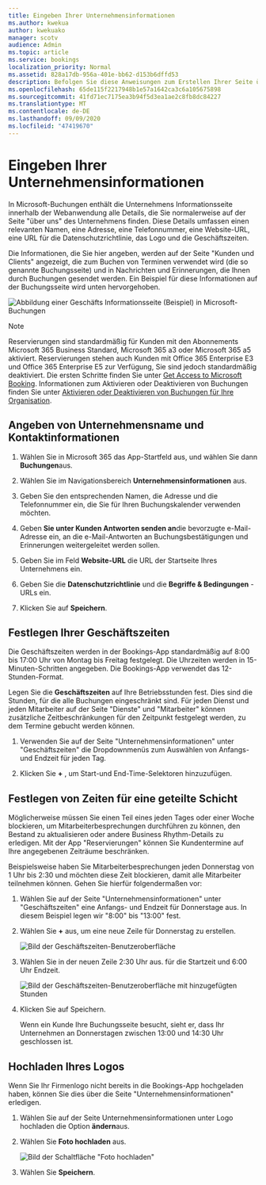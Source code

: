 ```yaml
---
title: Eingeben Ihrer Unternehmensinformationen
ms.author: kwekua
author: kwekuako
manager: scotv
audience: Admin
ms.topic: article
ms.service: bookings
localization_priority: Normal
ms.assetid: 828a17db-956a-401e-bb62-d153b6dffd53
description: Befolgen Sie diese Anweisungen zum Erstellen Ihrer Seite über uns, einschließlich Firmenname, Adresse, Telefonnummer, Website-URL, Logo und Geschäftszeiten in Microsoft-Buchungen.
ms.openlocfilehash: 65de115f2217948b1e57a1642ca3c6a105675898
ms.sourcegitcommit: 41fd71ec7175ea3b94f5d3ea1ae2c8fb8dc84227
ms.translationtype: MT
ms.contentlocale: de-DE
ms.lasthandoff: 09/09/2020
ms.locfileid: "47419670"
---
```

# <a name="enter-your-business-information"></a>Eingeben Ihrer Unternehmensinformationen

In Microsoft-Buchungen enthält die Unternehmens Informationsseite innerhalb der Webanwendung alle Details, die Sie normalerweise auf der Seite "über uns" des Unternehmens finden. Diese Details umfassen einen relevanten Namen, eine Adresse, eine Telefonnummer, eine Website-URL, eine URL für die Datenschutzrichtlinie, das Logo und die Geschäftszeiten.

Die Informationen, die Sie hier angeben, werden auf der Seite "Kunden und Clients" angezeigt, die zum Buchen von Terminen verwendet wird (die so genannte Buchungsseite) und in Nachrichten und Erinnerungen, die Ihnen durch Buchungen gesendet werden. Ein Beispiel für diese Informationen auf der Buchungsseite wird unten hervorgehoben.

   ![Abbildung einer Geschäfts Informationsseite (Beispiel) in Microsoft-Buchungen](../media/bookings-business-info.png)

> [!NOTE]
> Reservierungen sind standardmäßig für Kunden mit den Abonnements Microsoft 365 Business Standard, Microsoft 365 a3 oder Microsoft 365 a5 aktiviert. Reservierungen stehen auch Kunden mit Office 365 Enterprise E3 und Office 365 Enterprise E5 zur Verfügung, Sie sind jedoch standardmäßig deaktiviert. Die ersten Schritte finden Sie unter [Get Access to Microsoft Booking](get-access.md). Informationen zum Aktivieren oder Deaktivieren von Buchungen finden Sie unter [Aktivieren oder Deaktivieren von Buchungen für Ihre Organisation](turn-bookings-on-or-off.md).

## <a name="provide-business-name-and-contact-information"></a>Angeben von Unternehmensname und Kontaktinformationen

1. Wählen Sie in Microsoft 365 das App-Startfeld aus, und wählen Sie dann **Buchungen**aus.

1. Wählen Sie im Navigationsbereich **Unternehmensinformationen** aus.

1. Geben Sie den entsprechenden Namen, die Adresse und die Telefonnummer ein, die Sie für Ihren Buchungskalender verwenden möchten.

1. Geben **Sie unter Kunden Antworten senden an**die bevorzugte e-Mail-Adresse ein, an die e-Mail-Antworten an Buchungsbestätigungen und Erinnerungen weitergeleitet werden sollen.

1. Geben Sie im Feld **Website-URL** die URL der Startseite Ihres Unternehmens ein.

1. Geben Sie die **Datenschutzrichtlinie** und die **Begriffe & Bedingungen** -URLs ein.

1. Klicken Sie auf **Speichern**.

## <a name="set-your-business-hours"></a>Festlegen Ihrer Geschäftszeiten

Die Geschäftszeiten werden in der Bookings-App standardmäßig auf 8:00 bis 17:00 Uhr von Montag bis Freitag festgelegt. Die Uhrzeiten werden in 15-Minuten-Schritten angegeben. Die Bookings-App verwendet das 12-Stunden-Format.

Legen Sie die **Geschäftszeiten** auf Ihre Betriebsstunden fest. Dies sind die Stunden, für die alle Buchungen eingeschränkt sind. Für jeden Dienst und jeden Mitarbeiter auf der Seite "Dienste" und "Mitarbeiter" können zusätzliche Zeitbeschränkungen für den Zeitpunkt festgelegt werden, zu dem Termine gebucht werden können.

1. Verwenden Sie auf der Seite "Unternehmensinformationen" unter "Geschäftszeiten" die Dropdownmenüs zum Auswählen von Anfangs- und Endzeit für jeden Tag.

1. Klicken Sie **+** , um Start-und End-Time-Selektoren hinzuzufügen.

## <a name="how-to-set-hours-for-a-split-shift"></a>Festlegen von Zeiten für eine geteilte Schicht

Möglicherweise müssen Sie einen Teil eines jeden Tages oder einer Woche blockieren, um Mitarbeiterbesprechungen durchführen zu können, den Bestand zu aktualisieren oder andere Business Rhythm-Details zu erledigen. Mit der App "Reservierungen" können Sie Kundentermine auf Ihre angegebenen Zeiträume beschränken.

Beispielsweise haben Sie Mitarbeiterbesprechungen jeden Donnerstag von 1 Uhr bis 2:30 und möchten diese Zeit blockieren, damit alle Mitarbeiter teilnehmen können. Gehen Sie hierfür folgendermaßen vor:

1. Wählen Sie auf der Seite "Unternehmensinformationen" unter "Geschäftszeiten" eine Anfangs- und Endzeit für Donnerstage aus. In diesem Beispiel legen wir "8:00" bis "13:00" fest.

1. Wählen Sie **+** aus, um eine neue Zeile für Donnerstag zu erstellen.

   ![Bild der Geschäftszeiten-Benutzeroberfläche](../media/bookings-split-shift.png)

1. Wählen Sie in der neuen Zeile 2:30 Uhr aus. für die Startzeit und 6:00 Uhr Endzeit.

   ![Bild der Geschäftszeiten-Benutzeroberfläche mit hinzugefügten Stunden](../media/bookings-split-shift-hours.png)

1. Klicken Sie auf Speichern.

    Wenn ein Kunde Ihre Buchungsseite besucht, sieht er, dass Ihr Unternehmen an Donnerstagen zwischen 13:00 und 14:30 Uhr geschlossen ist.

## <a name="upload-your-logo"></a>Hochladen Ihres Logos

Wenn Sie Ihr Firmenlogo nicht bereits in die Bookings-App hochgeladen haben, können Sie dies über die Seite "Unternehmensinformationen" erledigen.

1. Wählen Sie auf der Seite Unternehmensinformationen unter Logo hochladen die Option **ändern**aus.

1. Wählen Sie **Foto hochladen** aus.

   ![Bild der Schaltfläche "Foto hochladen"](../media/bookings-upload-photo.png)

1. Wählen Sie **Speichern**.
